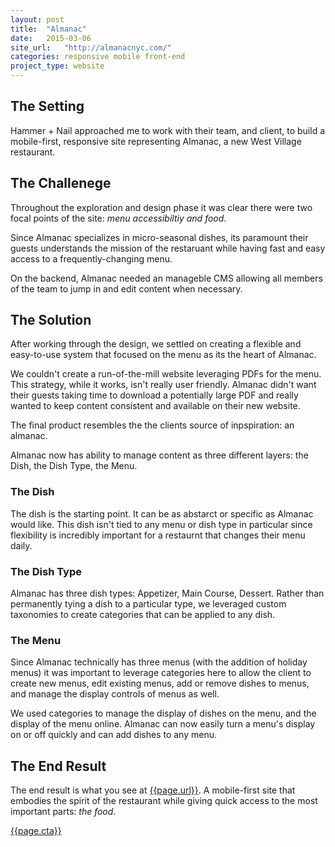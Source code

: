 ```yaml
---
layout: post
title:  "Almanac"
date:   2015-03-06
site_url:   "http://almanacnyc.com/"
categories: responsive mobile front-end
project_type: website
---
```

## The Setting
Hammer + Nail approached me to work with their team, and client, to build a mobile-first, responsive site representing Almanac, a new West Village restaurant.

## The Challenege
Throughout the exploration and design phase it was clear there were two focal points of the site: *menu accessibiltiy and food*. 

Since Almanac specializes in micro-seasonal dishes, its paramount their guests understands the mission of the restaruant while having fast and easy access to a frequently-changing menu. 

On the backend, Almanac needed an manageble CMS allowing all members of the team to jump in and edit content when necessary.  

## The Solution
After working through the design, we settled on creating a flexible and easy-to-use system that focused on the menu as its the heart of Almanac.

We couldn't create a run-of-the-mill website leveraging PDFs for the menu. This strategy, while it works, isn't really user friendly. Almanac didn't want their guests taking time to download a potentially large PDF and really wanted to keep content consistent and available on their new website. 

The final product resembles the the clients source of inpspiration: an almanac. 

Almanac now has ability to manage content as three different layers: the Dish, the Dish Type, the Menu.

### The Dish
The dish is the starting point. It can be as abstarct or specific as Almanac would like. This dish isn't tied to any menu or dish type in particular since flexibility is incredibly important for a restaurnt that changes their menu daily.

### The Dish Type
Almanac has three dish types: Appetizer, Main Course, Dessert. Rather than permanently tying a dish to a particular type, we leveraged custom taxonomies to create categories that can be applied to any dish. 

### The Menu 
Since Almanac technically has three menus (with the addition of holiday menus) it was important to leverage categories here to allow the client to create new menus, edit existing menus, add or remove dishes to menus, and manage the display controls of menus as well. 

We used categories to manage the display of dishes on the menu, and the display of the menu online. Almanac can now easily turn a menu's display on or off quickly and can add dishes to any menu. 


## The End Result
The end result is what you see at <a href="{{page.url}}">{{page.url}}</a>. A mobile-first site that embodies the spirit of the restaurant while giving quick access to the most important parts: *the food*.

<a class="btn btn-project" href="{{page.site_url}}" target="_blank">{{page.cta}}</a>